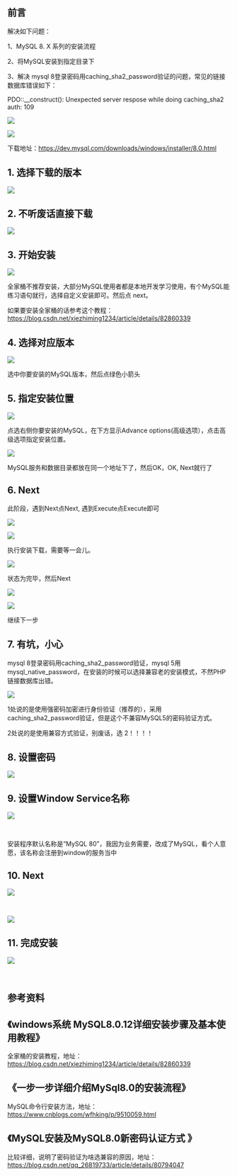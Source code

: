 ## 前言

解决如下问题：

1、MySQL 8. X 系列的安装流程

2、将MySQL安装到指定目录下

3、解决 mysql 8登录密码用caching_sha2_password验证的问题，常见的链接数据库错误如下：

PDO::__construct(): Unexpected server respose while doing caching_sha2 auth: 109

![](https://p3-juejin.byteimg.com/tos-cn-i-k3u1fbpfcp/b079016e935c4a03bf0ad50b4a8bad17~tplv-k3u1fbpfcp-zoom-1.image)

![](https://p3-juejin.byteimg.com/tos-cn-i-k3u1fbpfcp/c1a6cee568e447ff9e9b65e37c5d0a92~tplv-k3u1fbpfcp-zoom-1.image)

下载地址：<https://dev.mysql.com/downloads/windows/installer/8.0.html>

## 1. 选择下载的版本

  

![](https://p3-juejin.byteimg.com/tos-cn-i-k3u1fbpfcp/26ee8fbb94514665b827dc13b058053e~tplv-k3u1fbpfcp-zoom-1.image)

  

## 2. 不听废话直接下载

  

![](https://p3-juejin.byteimg.com/tos-cn-i-k3u1fbpfcp/3ecfd08c33484b51b5b77dd4f6b8ffbd~tplv-k3u1fbpfcp-zoom-1.image)

  

## 3. 开始安装

  

![](https://p3-juejin.byteimg.com/tos-cn-i-k3u1fbpfcp/6759aa910f9c40e08c9401054dbe507b~tplv-k3u1fbpfcp-zoom-1.image)

  

全家桶不推荐安装，大部分MySQL使用者都是本地开发学习使用，有个MySQL能练习语句就行，选择自定义安装即可。然后点 next。

如果要安装全家桶的话参考这个教程：<https://blog.csdn.net/xiezhiming1234/article/details/82860339>

## 4. 选择对应版本

  

![](https://p3-juejin.byteimg.com/tos-cn-i-k3u1fbpfcp/17eca4b7e007474db00d840b94e40c29~tplv-k3u1fbpfcp-zoom-1.image)

  

选中你要安装的MySQL版本，然后点绿色小箭头

## 5. 指定安装位置

  

![](https://p3-juejin.byteimg.com/tos-cn-i-k3u1fbpfcp/4a76af8fff51435da14c9379d37ad060~tplv-k3u1fbpfcp-zoom-1.image)

  

点选右侧你要安装的MySQL，在下方显示Advance options(高级选项），点击高级选项指定安装位置。

  

![](https://p3-juejin.byteimg.com/tos-cn-i-k3u1fbpfcp/9ac6dd299d3f4139a5826c72ff30b3c3~tplv-k3u1fbpfcp-zoom-1.image)

  

MySQL服务和数据目录都放在同一个地址下了，然后OK，OK, Next就行了

## 6. Next

此阶段，遇到Next点Next, 遇到Execute点Execute即可

  

![](https://p3-juejin.byteimg.com/tos-cn-i-k3u1fbpfcp/0792e7a298ce45b295a5a0be20051928~tplv-k3u1fbpfcp-zoom-1.image)

  

  

![](https://p3-juejin.byteimg.com/tos-cn-i-k3u1fbpfcp/23d7997409854b3b8daaa07d80333894~tplv-k3u1fbpfcp-zoom-1.image)

  

执行安装下载，需要等一会儿。

  

![](https://p3-juejin.byteimg.com/tos-cn-i-k3u1fbpfcp/a84337befd8c44bca4aa896593e51353~tplv-k3u1fbpfcp-zoom-1.image)

  

状态为完毕，然后Next

  

![](https://p3-juejin.byteimg.com/tos-cn-i-k3u1fbpfcp/aa3c680810a14b0e99a0965ed96be90e~tplv-k3u1fbpfcp-zoom-1.image)

  

![](https://p3-juejin.byteimg.com/tos-cn-i-k3u1fbpfcp/0a331cf878f84573831b1f5f87015ebe~tplv-k3u1fbpfcp-zoom-1.image)

  

继续下一步

## 7. 有坑，小心

mysql 8登录密码用caching_sha2_password验证，mysql 5用mysql_native_password，在安装的时候可以选择兼容老的安装模式，不然PHP链接数据库出错。

  

![](https://p3-juejin.byteimg.com/tos-cn-i-k3u1fbpfcp/d5562936ed454dff8bd8db89a4b52db8~tplv-k3u1fbpfcp-zoom-1.image)

  

1处说的是使用强密码加密进行身份验证（推荐的），采用caching_sha2_password验证，但是这个不兼容MySQL5的密码验证方式。

2处说的是使用兼容方式验证，别废话，选 2！！！！

## 8. 设置密码

  

![](https://p3-juejin.byteimg.com/tos-cn-i-k3u1fbpfcp/e4e62fe00e6d454495d18fae2a6c705a~tplv-k3u1fbpfcp-zoom-1.image)

  

## 9. 设置Window Service名称

  

![](https://p3-juejin.byteimg.com/tos-cn-i-k3u1fbpfcp/4beba0fa805c45228e809afba122742e~tplv-k3u1fbpfcp-zoom-1.image)

​

  

安装程序默认名称是“MySQL 80”，我因为业务需要，改成了MySQL，看个人意愿，该名称会注册到window的服务当中

## 10. Next

  

![](https://p3-juejin.byteimg.com/tos-cn-i-k3u1fbpfcp/996be6c7b22640fc9cf7ecfef5d866e3~tplv-k3u1fbpfcp-zoom-1.image)

​

  

  

![](https://p3-juejin.byteimg.com/tos-cn-i-k3u1fbpfcp/930fb89eaf6b4226bcee8323b83bafbd~tplv-k3u1fbpfcp-zoom-1.image)

  

## 11. 完成安装

  

![](https://p3-juejin.byteimg.com/tos-cn-i-k3u1fbpfcp/365163c98b0d45489fe2f2b3750dea6d~tplv-k3u1fbpfcp-zoom-1.image)

​

  

## 参考资料

## 《windows系统 MySQL8.0.12详细安装步骤及基本使用教程》

全家桶的安装教程，地址：<https://blog.csdn.net/xiezhiming1234/article/details/82860339>

## 《一步一步详细介绍MySql8.0的安装流程》

MySQL命令行安装方法，地址：<https://www.cnblogs.com/wfhking/p/9510059.html>

## 《MySQL安装及MySQL8.0新密码认证方式 》

比较详细，说明了密码验证为啥选兼容的原因，地址：<https://blog.csdn.net/qq_26819733/article/details/80794047>
